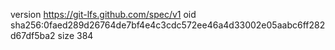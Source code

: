 version https://git-lfs.github.com/spec/v1
oid sha256:0faed289d26764de7bf4e4c3cdc572ee46a4d33002e05aabc6ff282d67df5ba2
size 384
